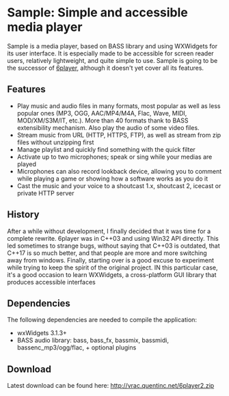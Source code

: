 # Sample: Simple and accessible media player
Sample is a media player, based on BASS library and using WXWidgets for its user interface. It is especially made to be accessible for screen reader users, relatively lightweight, and quite simple to use.
Sample is going to be the successor of [6player](https://github.com/qtnc/6player), although it doesn't yet cover all its features.

## Features
- Play music and audio files in many formats, most popular as well as less popular ones (MP3, OGG, AAC/MP4/M4A, Flac, Wave, MIDI, MOD/XM/S3M/IT, etc.). More than 40 formats thank to BASS extensibility mechanism. Also play the audio of some video files.
- Stream music from URL (HTTP, HTTPS, FTP), as well as stream from zip files without unzipping first
- Manage playlist and quickly find something with the quick filter
- Activate up to two microphones; speak or sing while your medias are played
- Microphones can also record lookback device, allowing you to comment while playing a game or showing how a software works as you do it
- Cast the music and your voice to a shoutcast 1.x, shoutcast 2, icecast or private HTTP server

## History
After a while without development, I finally decided that it was time for a complete rewrite. 6player was in C++03 and using Win32 API directly.
This led sometimes to strange bugs, without saying that C++03 is outdated, that C++17 is so much better, and that people are more and more switching away from windows.
Finally, starting over is a good excuse to experiment while trying to keep the spirit of the original project.
IN this particular case, it's a good occasion to learn WXWidgets, a cross-platform GUI library that produces accessible interfaces

## Dependencies
The following dependencies are needed to compile the application:

- wxWidgets 3.1.3+
- BASS audio library: bass, bass_fx, bassmix, bassmidi, bassenc_mp3/ogg/flac, + optional plugins

## Download
Latest download can be found here:
http://vrac.quentinc.net/6player2.zip
